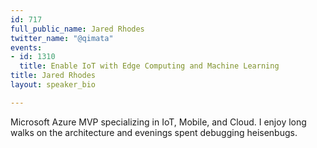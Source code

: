 ```yaml
---
id: 717
full_public_name: Jared Rhodes
twitter_name: "@qimata"
events:
- id: 1310
  title: Enable IoT with Edge Computing and Machine Learning
title: Jared Rhodes
layout: speaker_bio

---
```

Microsoft Azure MVP specializing in IoT, Mobile, and Cloud. I enjoy long walks on the architecture and evenings spent debugging heisenbugs.